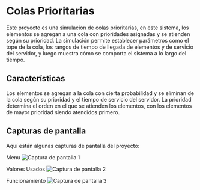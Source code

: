 # Colas Prioritarias

Este proyecto es una simulacion de colas prioritarias, en este sistema, los elementos se agregan a una cola con prioridades asignadas y se atienden según su prioridad. La simulación permite establecer parámetros como el tope de la cola, los rangos de tiempo de llegada de elementos y de servicio del servidor, y luego muestra cómo se comporta el sistema a lo largo del tiempo.

## Características

Los elementos se agregan a la cola con cierta probabilidad y se eliminan de la cola según su prioridad y el tiempo de servicio del servidor. La prioridad determina el orden en el que se atienden los elementos, con los elementos de mayor prioridad siendo atendidos primero.


## Capturas de pantalla

Aquí están algunas capturas de pantalla del proyecto:

Menu
![Captura de pantalla 1](https://i.ibb.co/pJm8Q6S/1.png)

Valores Usados
![Captura de pantalla 2](https://i.ibb.co/sHM0N1Z/Valores-Usados.png)

Funcionamiento
![Captura de pantalla 3](https://i.ibb.co/JrTZ4dc/2.png)


